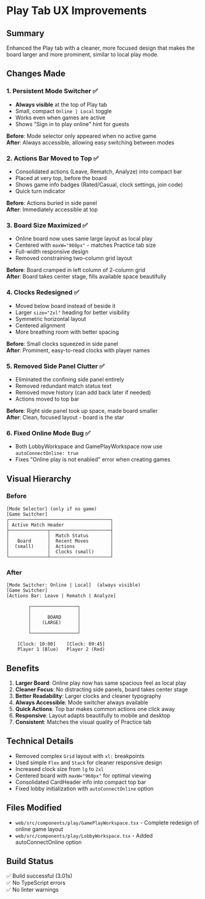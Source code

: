 # Play Tab UX Improvements

## Summary
Enhanced the Play tab with a cleaner, more focused design that makes the board larger and more prominent, similar to local play mode.

## Changes Made

### 1. **Persistent Mode Switcher** ✅
- **Always visible** at the top of Play tab
- Small, compact `Online | Local` toggle
- Works even when games are active
- Shows "Sign in to play online" hint for guests

**Before**: Mode selector only appeared when no active game  
**After**: Always accessible, allowing easy switching between modes

### 2. **Actions Bar Moved to Top** ✅
- Consolidated actions (Leave, Rematch, Analyze) into compact bar
- Placed at very top, before the board
- Shows game info badges (Rated/Casual, clock settings, join code)
- Quick turn indicator

**Before**: Actions buried in side panel  
**After**: Immediately accessible at top

### 3. **Board Size Maximized** ✅
- Online board now uses same large layout as local play
- Centered with `maxW="960px"` - matches Practice tab size
- Full-width responsive design
- Removed constraining two-column grid layout

**Before**: Board cramped in left column of 2-column grid  
**After**: Board takes center stage, fills available space beautifully

### 4. **Clocks Redesigned** ✅
- Moved below board instead of beside it
- Larger `size="2xl"` heading for better visibility
- Symmetric horizontal layout
- Centered alignment
- More breathing room with better spacing

**Before**: Small clocks squeezed in side panel  
**After**: Prominent, easy-to-read clocks with player names

### 5. **Removed Side Panel Clutter** ✅
- Eliminated the confining side panel entirely
- Removed redundant match status text
- Removed move history (can add back later if needed)
- Actions moved to top bar

**Before**: Right side panel took up space, made board smaller  
**After**: Clean, focused layout - board is the star

### 6. **Fixed Online Mode Bug** ✅
- Both LobbyWorkspace and GamePlayWorkspace now use `autoConnectOnline: true`
- Fixes "Online play is not enabled" error when creating games

## Visual Hierarchy

### Before
```
[Mode Selector] (only if no game)
[Game Switcher]
┌─────────────────────────────────────┐
│ Active Match Header                 │
├──────────────┬──────────────────────┤
│              │  Match Status        │
│   Board      │  Recent Moves        │
│  (small)     │  Actions             │
│              │  Clocks (small)      │
└──────────────┴──────────────────────┘
```

### After
```
[Mode Switcher: Online | Local]  (always visible)
[Game Switcher]
[Actions Bar: Leave | Rematch | Analyze]

        ┌─────────────────┐
        │                 │
        │      BOARD      │
        │    (LARGE)      │
        │                 │
        └─────────────────┘

    [Clock: 10:00]    [Clock: 09:45]
    Player 1 (Blue)   Player 2 (Red)
```

## Benefits

1. **Larger Board**: Online play now has same spacious feel as local play
2. **Cleaner Focus**: No distracting side panels, board takes center stage
3. **Better Readability**: Larger clocks and cleaner typography
4. **Always Accessible**: Mode switcher always available
5. **Quick Actions**: Top bar makes common actions one click away
6. **Responsive**: Layout adapts beautifully to mobile and desktop
7. **Consistent**: Matches the visual quality of Practice tab

## Technical Details

- Removed complex `Grid` layout with `xl:` breakpoints
- Used simple `Flex` and `Stack` for cleaner responsive design
- Increased clock size from `lg` to `2xl`
- Centered board with `maxW="960px"` for optimal viewing
- Consolidated CardHeader info into compact top bar
- Fixed lobby initialization with `autoConnectOnline` option

## Files Modified

- `web/src/components/play/GamePlayWorkspace.tsx` - Complete redesign of online game layout
- `web/src/components/play/LobbyWorkspace.tsx` - Added autoConnectOnline option

## Build Status
✅ Build successful (3.01s)  
✅ No TypeScript errors  
✅ No linter warnings

